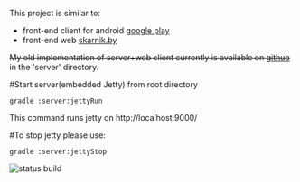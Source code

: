 This project is similar to:

* front-end client for android [google play](https://play.google.com/store/apps/details?id=by.skarnik.smolik)
* front-end web [skarnik.by](http://www.skarnik.by)

~~My old implementation of server+web client currently is available on [github](https://github.com/minsler/skarnik.by)~~ in the 'server' directory.

#Start server(embedded Jetty) from root directory

    gradle :server:jettyRun

This command runs jetty on http://localhost:9000/

#To stop jetty please use:

    gradle :server:jettyStop

![status build](https://www.codeship.io/projects/826f25e0-892b-0131-ec52-0a6a9f4b05f9/status)